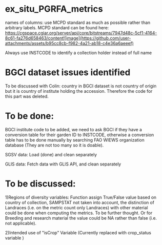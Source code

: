 # ex_situ_PGRFA_metrics
names of columns: use MCPD standard as much as possible rather than arbitrary labels. MCPD standard can be found here: https://cgspace.cgiar.org/server/api/core/bitstreams/7947d48c-5cf1-4164-8c61-fa276d658463/content![image](https://github.com/user-attachments/assets/b95cc8cb-f982-4a21-ab18-c4e36a6aeeef)

Always use INSTCODE to identify a collection holder instead of full name

# BGCI dataset issues identified

To be discussed with Colin:
country in BGCI dataset is not country of origin but it is country of institute holding the accession. Therefore the code for this part was deleted. 

# To be done:
BGCI institute code to be added, we need to ask BGCI if they have a conversion table for their garden ID to INSTCODE, otherwise a conversion table has to be done manually by searching FAO WIEWS organization database (They are not too many so it is doable). 

SGSV data: Load (done) and clean separately

GLIS data: Fetch data with GLIS API, and clean separately

# To be discussed:
1)Regions of diversity variables: 
Function assign True/False value based on country of collection, SAMPSTAT not taken into account, the distinction of Landraces (i.e. on the metric count only Landraces) with other material could be done when computing the metrics. To be further thought. Or for Breeding and research material the value could be NA rather than false (i.e. not applicable).  

2)Intended use of "isCrop" Variable (Currently replaced with crop_status variable )






